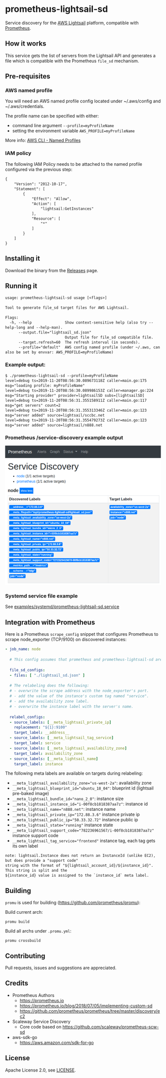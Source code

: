 # prometheus-lightsail-sd
Service discovery for the [AWS Lightsail](https://aws.amazon.com/lightsail/) platform, compatible with [Prometheus](https://prometheus.io).

## How it works

This service gets the list of servers from the Lightsail API and generates a file which is compatible with the Prometheus `file_sd` mechanism.

## Pre-requisites

### AWS named profile
You will need an AWS named profile config located under ~/.aws/config and ~/.aws/credentials.

The profile name can be specified with either:
* command line argument `--profile=myProfileName`
* setting the environment variable `AWS_PROFILE=myProfileName`

More info: [AWS CLI - Named Profiles](https://docs.aws.amazon.com/cli/latest/userguide/cli-configure-profiles.html)

### IAM policy
The following IAM Policy needs to be attached to the named profile configured via the previous step:
```
{
    "Version": "2012-10-17",
    "Statement": [
        {
            "Effect": "Allow",
            "Action": [
                "lightsail:GetInstances"
            ],
            "Resource": [
                "*"
            ]
        }
    ]
}
```

## Installing it

Download the binary from the [Releases](https://github.com/n888/prometheus-lightsail-sd/releases) page.

## Running it

```
usage: prometheus-lightsail-sd usage [<flags>]

Tool to generate file_sd target files for AWS Lightsail.

Flags:
  -h, --help               Show context-sensitive help (also try --help-long and --help-man).
      --output.file="lightsail_sd.json"  
                           Output file for file_sd compatible file.
      --target.refresh=60  The refresh interval (in seconds).
      --profile="default"  AWS config named profile (under ~/.aws, can also be set by envvar: AWS_PROFILE=myProfileName)
```

### Example output:

```
$ ./prometheus-lightsail-sd --profile=myProfileName
level=debug ts=2019-11-20T08:56:30.089673118Z caller=main.go:175 msg="loading profile: myProfileName"
level=debug ts=2019-11-20T08:56:30.089986153Z caller=manager.go:224 msg="Starting provider" provider=lightsailSD subs=[lightsailSD]
level=debug ts=2019-11-20T08:56:31.355158911Z caller=main.go:117 msg="get servers" count=2
level=debug ts=2019-11-20T08:56:31.355313346Z caller=main.go:123 msg="server added" source=lightsail/sccbc.net
level=debug ts=2019-11-20T08:56:31.355479273Z caller=main.go:123 msg="server added" source=lightsail/n888.net
```

### Prometheus /service-discovery example output
![Example Prometheus Service Discovery](img/prometheus-service-discovery-example.png)

### Systemd service file example
See [examples/systemd/prometheus-lightsail-sd.service](examples/systemd/prometheus-lightsail-sd.service)

## Integration with Prometheus

Here is a Prometheus `scrape_config` snippet that configures Prometheus to scrape node_exporter (TCP/9100) on discovered instances:

```yaml
- job_name: node

  # This config assumes that prometheus and prometheus-lightsail-sd are started from the same directory:

  file_sd_configs:
  - files: [ "./lightsail_sd.json" ]

  # The relabeling does the following:
  # - overwrite the scrape address with the node_exporter's port.
  # - add the value of the instance's custom tag named "service".
  # - add the availability zone label.
  # - overwrite the instance label with the server's name.
  
  relabel_configs:
  - source_labels: [__meta_lightsail_private_ip]
    replacement: "${1}:9100"
    target_label: __address__
  - source_labels: [__meta_lightsail_tag_service]
    target_label: service
  - source_labels: [__meta_lightsail_availability_zone]
    target_label: availability_zone
  - source_labels: [__meta_lightsail_name]
    target_label: instance
```

The following meta labels are available on targets during relabeling:

* `__meta_lightsail_availability_zone="us-west-2a"`: availability zone
* `__meta_lightsail_blueprint_id="ubuntu_18_04"`: blueprint id (lightsail pre-baked image)
* `__meta_lightsail_bundle_id="nano_2_0"`: instance size
* `__meta_lightsail_instance_id="i-00f8cb1818387aa7z"`: instance id
* `__meta_lightsail_name="n888.net"`: instance name
* `__meta_lightsail_private_ip="172.88.3.6"` instance private ip
* `__meta_lightsail_public_ip="50.33.32.72"` instance public ip
* `__meta_lightsail_state="running"` instance state
* `__meta_lightsail_support_code="782236961567/i-00f8cb1818387aa7z"` instance support code
* `__meta_lightsail_tag_service="frontend"` instance tag, each tag gets its own label

```
note: lightsail.Instance does not return an InstanceId (unlike EC2), but does provide a "support code"
string with the format of "${lightsail_account_id}/${instance_id}". This string is split and the
${instance_id} value is assigned to the `instance_id` meta label.
```

## Building

`promu` is used for building (https://github.com/prometheus/promu):

Build current arch:
```
promu build
```

Build all archs under `.promu.yml`:
```
promu crossbuild
```

## Contributing

Pull requests, issues and suggestions are appreciated.

## Credits

* Prometheus Authors 
  * https://prometheus.io  
  * https://prometheus.io/blog/2018/07/05/implementing-custom-sd  
  * https://github.com/prometheus/prometheus/tree/master/discovery/ec2  
* Scaleway Service Discovery
  * Core code based on https://github.com/scaleway/prometheus-scw-sd  
* aws-sdk-go
  * https://aws.amazon.com/sdk-for-go  

## License

Apache License 2.0, see [LICENSE](https://github.com/n888/prometheus-lightsail-sd/blob/master/LICENSE).
